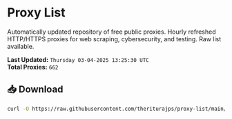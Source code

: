 # Proxy List

Automatically updated repository of free public proxies. Hourly refreshed HTTP/HTTPS proxies for web scraping, cybersecurity, and testing. Raw list available.

**Last Updated:** `Thursday 03-04-2025 13:25:30 UTC`  
**Total Proxies:** `662`

## 📥 Download
```bash
curl -O https://raw.githubusercontent.com/theriturajps/proxy-list/main/proxies.txt
